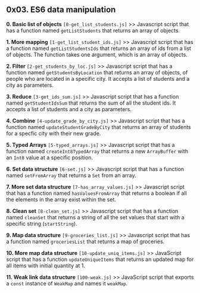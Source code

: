 ## 0x03. ES6 data manipulation

**0. Basic list of objects** `[0-get_list_students.js]` >> Javascript script that has a function named `getListStudents` that returns an array of objects.

**1. More mapping** `[1-get_list_student_ids.js]` >> Javascript script that has a function named `getListStudentsIds` that returns an array of ids from a list of objects. The function takes one argument, which is an array of objects.

**2. Filter** `[2-get_students_by_loc.js]` >> Javascript script that has a function named `getStudentsByLocation` that returns an array of objects, of people who are located in a specific city. It accepts a list of students and a city as parameters.

**3. Reduce** `[3-get_ids_sum.js]` >> Javascript script that has a function named `getStudentIdsSum` that returns the sum of all the student ids. It accepts a list of students and a city as parameters.

**4. Combine** `[4-update_grade_by_city.js]` >> Javascript script that has a function named `updateStudentGradeByCity` that returns an array of students for a specfic city with their new grade.

**5. Typed Arrays** `[5-typed_arrays.js]` >> Javascript script that has a function named `createInt8TypedArray` that returns a new `ArrayBuffer` with an `Int8` value at a specific position.

**6. Set data structure** `[6-set.js]` >> Javascript script that has a function named `setFromArray` that returns a `Set` from an array.

**7. More set data structure** `[7-has_array_values.js]` >> Javascript script that has a function named `hasValuesFromArray` that returns a boolean if all the elements in the array exist within the set.

**8. Clean set** `[8-clean_set.js]` >> Javascript script that has a function named `cleanSet` that returns a string of all the set values that start with a specific string (`startString`).

**9. Map data structure** `[9-groceries_list.js]` >> Javascript script that has a function named `groceriesList` that returns a map of groceries.

**10. More map data structure** `[10-update_uniq_items.js]` >> JavaScript script that has a function `updateUniqueItems` that returns an updated map for all items with initial quantity at 1.

**11. Weak link data structure** `[100-weak.js]` >> JavaScript script that exports a `const` instance of `WeakMap` and names it `weakMap`.
